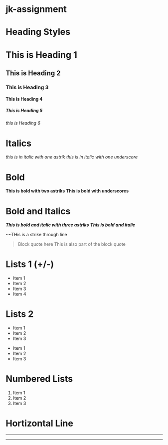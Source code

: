 # jk-assignment


# Heading Styles 
# This is Heading 1 
## This is Heading 2 
### This is Heading 3 
#### This is Heading 4 
##### This is Heading 5 
###### this is Heading 6 

# Italics 
*this is in italic with one astrik* 
_this is in italic with one underscore_ 

# Bold 
**This is bold with two astriks** 
__This is bold with underscores__ 

# Bold and Italics 
***This is bold and italic with three astriks*** 
**_This is bold and italic_**
                   
~~THis is a strike through line

> Block quote here 
> This is also part of the block quote 

# Lists 1 (+/-) 
* Item 1 
* Item 2 
* Item 3 
* Item 4 

# Lists 2 
+ Item 1 
+ Item 2 
+ Item 3 

- Item 1 
- Item 2 
- Item 3 

# Numbered Lists 
1. Item 1 
2. Item 2 
3. Item 3 

# Hortizontal Line 
*** 
---


